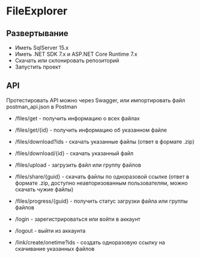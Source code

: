 # FileExplorer

## Развертывание
- Иметь SqlServer 15.x
- Иметь .NET SDK 7.x и ASP.NET Core Runtime 7.x
- Скачать или склонировать репозиторий
- Запустить проект

## API
Протестировать API можно через Swagger, или импортировать файл postman_api.json в Postman

- /files/get - получить информацию о всех файлах
- /files/get/{id} - получить информацию об указанном файле
- /files/download?ids - скачать указанные файлы (ответ в формате .zip)
- /files/download/{id} - скачать указанный файл
- /files/upload - загрузить файл или группу файлов
- /files/share/{guid} - скачать файлы по одноразовой ссылке (ответ в формате .zip, доступно неавторизованным пользователям, можно скачать чужие файлы)
- /files/progress/{guid} - получить статус загрузки файла или группы файлов

- /login - зарегистрироваться или войти в аккаунт
- /logout - выйти из аккаунта

- /link/create/onetime?ids - создать одноразовую ссылку на скачивание указанных файлов
